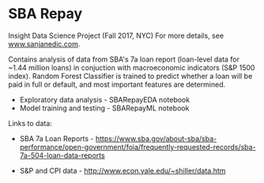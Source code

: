 # SBA Repay
Insight Data Science Project (Fall 2017, NYC)
For more details, see www.sanjanedic.com.


Contains analysis of data from SBA's 7a loan report (loan-level data for ~1.44 million loans) in conjuction with macroeconomic indicators (S&P 1500 index). Random Forest Classifier is trained to predict whether a loan will be paid in full or default, and most important features are determined.

* Exploratory data analysis - SBARepayEDA notebook
* Model training and testing - SBARepayML notebook

Links to data:

* SBA 7a Loan Reports - 
https://www.sba.gov/about-sba/sba-performance/open-government/foia/frequently-requested-records/sba-7a-504-loan-data-reports

* S&P and CPI data - 
http://www.econ.yale.edu/~shiller/data.htm

